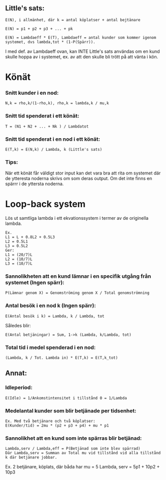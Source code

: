 ## Little's sats:
	E(N), i allmänhet, där k = antal köplatser + antal bejtänare

	E(N) = p1 + p2 + p3 + ... + pk	
	
	E(N) = Lambdaeff * E(T), Lambdaeff = antal kunder som kommer igenom systemet, dvs lambda,tot * (1-P(Spärr)).

I med def. av Lambdaeff ovan, kan INTE Little's sats användas om en kund skulle hoppa av i systemet, ex. av att den skulle bli trött på att vänta i kön.


# Könät

### Snitt kunder i en nod:
	
	N,k = rho,k/(1-rho,k), rho,k = lambda,k / mu,k 

### Snitt tid spenderat i ett könät:

	T = (N1 + N2 + ... + Nk ) / Lambdatot

### Snitt tid spenderat i en nod i ett könät:

	E(T,k) = E(N,k) / Lambda, k (Little's sats)

### Tips:

När ett könät får väldigt stor input kan det vara bra att rita om systemet där de ytteresta noderna skrivs om som deras output. Om det inte finns en spärrr i de yttersta noderna.

# Loop-back system

Lös ut samtliga lambda i  ett ekvationssystem i termer av de originella lambda. 

	Ex.
	L1 = L + 0.8L2 + 0.5L3
	L2 = 0.5L1
	L3 = 0.5L2
	Ger:
	L1 = (20/7)L
	L2 = (10/7)L
	L3 = (10/7)L

### Sannolikheten att en kund lämnar i en specifik utgång från systemet (Ingen spärr):

	P(Lämnar genom X) = Genomströming genom X / Total genomströmning

### Antal besök i en nod k (Ingen spärr):
	
	E(Antal besök i k) = Lambda, k / Lambda, tot

Således blir:

	E(Antal betjäningar) = Sum, 1->k (Lambda, k/Lambda, tot)

### Total tid i medel spenderad i en nod:
	
	(Lambda, k / Tot. Lambda in) * E(T,k) = E(T,k_tot)

## Annat:
### Idleperiod:

	E(Idle) = 1/Ankomstintensitet i tillstånd 0 = 1/Lambda

### Medelantal kunder som blir betjänade per tidsenhet:
	
	Ex. Med två betjänare och två köplatser:
	E(Kunder/tid) = 2mu * (p2 + p3 + p4) + mu * p1

### Sannolikhet att en kund som inte spärras blir betjänad:

	Lambda,serv / Lambda,eff = P(Betjänad som inte blev spärrad)
	Där Lambda,serv = Summan av Total mu vid tillstånd vid alla tillstånd k där betjänare jobbar.
	
Ex. 2 betjänare, köplats, där båda har mu = 5
	Lambda, serv = 5p1 + 10p2 + 10p3

	


